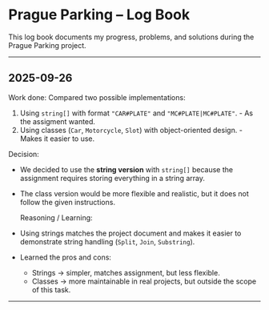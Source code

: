 # Prague Parking – Log Book

This log book documents my progress, problems, and solutions during the Prague Parking project.

---
## 2025-09-26
Work done:
Compared two possible implementations:  
  1. Using `string[]` with format `"CAR#PLATE"` and `"MC#PLATE|MC#PLATE"`.  - As the assigment wanted.
  2. Using classes (`Car`, `Motorcycle`, `Slot`) with object-oriented design.  - Makes it easier to use.
     
Decision:
- We decided to use the **string version** with `string[]` because the assignment requires storing everything in a string array.  
- The class version would be more flexible and realistic, but it does not follow the given instructions.

  Reasoning / Learning:
- Using strings matches the project document and makes it easier to demonstrate string handling (`Split`, `Join`, `Substring`).  
- Learned the pros and cons:  
  - Strings → simpler, matches assignment, but less flexible.  
  - Classes → more maintainable in real projects, but outside the scope of this task.
 ------------------------------------------------------------------------------------------------------
 
